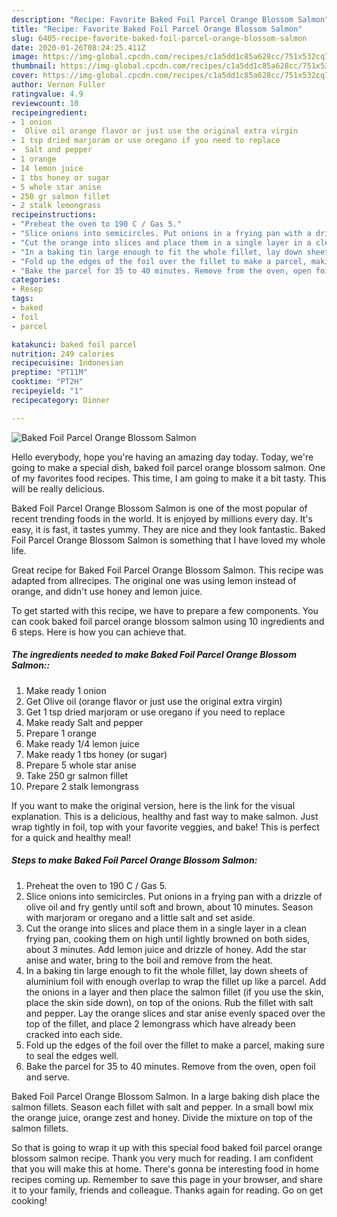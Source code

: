 ```yaml
---
description: "Recipe: Favorite Baked Foil Parcel Orange Blossom Salmon"
title: "Recipe: Favorite Baked Foil Parcel Orange Blossom Salmon"
slug: 6405-recipe-favorite-baked-foil-parcel-orange-blossom-salmon
date: 2020-01-26T08:24:25.411Z
image: https://img-global.cpcdn.com/recipes/c1a5dd1c85a628cc/751x532cq70/baked-foil-parcel-orange-blossom-salmon-recipe-main-photo.jpg
thumbnail: https://img-global.cpcdn.com/recipes/c1a5dd1c85a628cc/751x532cq70/baked-foil-parcel-orange-blossom-salmon-recipe-main-photo.jpg
cover: https://img-global.cpcdn.com/recipes/c1a5dd1c85a628cc/751x532cq70/baked-foil-parcel-orange-blossom-salmon-recipe-main-photo.jpg
author: Vernon Fuller
ratingvalue: 4.9
reviewcount: 10
recipeingredient:
- 1 onion
-  Olive oil orange flavor or just use the original extra virgin
- 1 tsp dried marjoram or use oregano if you need to replace
-  Salt and pepper
- 1 orange
- 14 lemon juice
- 1 tbs honey or sugar
- 5 whole star anise
- 250 gr salmon fillet
- 2 stalk lemongrass
recipeinstructions:
- "Preheat the oven to 190 C / Gas 5."
- "Slice onions into semicircles. Put onions in a frying pan with a drizzle of olive oil and fry gently until soft and brown, about 10 minutes. Season with marjoram or oregano and a little salt and set aside."
- "Cut the orange into slices and place them in a single layer in a clean frying pan, cooking them on high until lightly browned on both sides, about 3 minutes. Add lemon juice and drizzle of honey. Add the star anise and water, bring to the boil and remove from the heat."
- "In a baking tin large enough to fit the whole fillet, lay down sheets of aluminium foil with enough overlap to wrap the fillet up like a parcel. Add the onions in a layer and then place the salmon fillet (if you use the skin, place the skin side down), on top of the onions. Rub the fillet with salt and pepper. Lay the orange slices and star anise evenly spaced over the top of the fillet, and place 2 lemongrass which have already been cracked into each side."
- "Fold up the edges of the foil over the fillet to make a parcel, making sure to seal the edges well."
- "Bake the parcel for 35 to 40 minutes. Remove from the oven, open foil and serve."
categories:
- Resep
tags:
- baked
- foil
- parcel

katakunci: baked foil parcel
nutrition: 249 calories
recipecuisine: Indonesian
preptime: "PT11M"
cooktime: "PT2H"
recipeyield: "1"
recipecategory: Dinner

---
```



![Baked Foil Parcel Orange Blossom Salmon](https://img-global.cpcdn.com/recipes/c1a5dd1c85a628cc/751x532cq70/baked-foil-parcel-orange-blossom-salmon-recipe-main-photo.jpg)

Hello everybody, hope you're having an amazing day today. Today, we're going to make a special dish, baked foil parcel orange blossom salmon. One of my favorites food recipes. This time, I am going to make it a bit tasty. This will be really delicious.

Baked Foil Parcel Orange Blossom Salmon is one of the most popular of recent trending foods in the world. It is enjoyed by millions every day. It's easy, it is fast, it tastes yummy. They are nice and they look fantastic. Baked Foil Parcel Orange Blossom Salmon is something that I have loved my whole life.

Great recipe for Baked Foil Parcel Orange Blossom Salmon. This recipe was adapted from allrecipes. The original one was using lemon instead of orange, and didn&#39;t use honey and lemon juice.


To get started with this recipe, we have to prepare a few components. You can cook baked foil parcel orange blossom salmon using 10 ingredients and 6 steps. Here is how you can achieve that.

##### The ingredients needed to make Baked Foil Parcel Orange Blossom Salmon::

1. Make ready 1 onion
1. Get  Olive oil (orange flavor or just use the original extra virgin)
1. Get 1 tsp dried marjoram or use oregano if you need to replace
1. Make ready  Salt and pepper
1. Prepare 1 orange
1. Make ready 1/4 lemon juice
1. Make ready 1 tbs honey (or sugar)
1. Prepare 5 whole star anise
1. Take 250 gr salmon fillet
1. Prepare 2 stalk lemongrass


If you want to make the original version, here is the link for the visual explanation. This is a delicious, healthy and fast way to make salmon. Just wrap tightly in foil, top with your favorite veggies, and bake! This is perfect for a quick and healthy meal! 

##### Steps to make Baked Foil Parcel Orange Blossom Salmon:

1. Preheat the oven to 190 C / Gas 5.
1. Slice onions into semicircles. Put onions in a frying pan with a drizzle of olive oil and fry gently until soft and brown, about 10 minutes. Season with marjoram or oregano and a little salt and set aside.
1. Cut the orange into slices and place them in a single layer in a clean frying pan, cooking them on high until lightly browned on both sides, about 3 minutes. Add lemon juice and drizzle of honey. Add the star anise and water, bring to the boil and remove from the heat.
1. In a baking tin large enough to fit the whole fillet, lay down sheets of aluminium foil with enough overlap to wrap the fillet up like a parcel. Add the onions in a layer and then place the salmon fillet (if you use the skin, place the skin side down), on top of the onions. Rub the fillet with salt and pepper. Lay the orange slices and star anise evenly spaced over the top of the fillet, and place 2 lemongrass which have already been cracked into each side.
1. Fold up the edges of the foil over the fillet to make a parcel, making sure to seal the edges well.
1. Bake the parcel for 35 to 40 minutes. Remove from the oven, open foil and serve.


Baked Foil Parcel Orange Blossom Salmon. In a large baking dish place the salmon fillets. Season each fillet with salt and pepper. In a small bowl mix the orange juice, orange zest and honey. Divide the mixture on top of the salmon fillets. 

So that is going to wrap it up with this special food baked foil parcel orange blossom salmon recipe. Thank you very much for reading. I am confident that you will make this at home. There's gonna be interesting food in home recipes coming up. Remember to save this page in your browser, and share it to your family, friends and colleague. Thanks again for reading. Go on get cooking!
